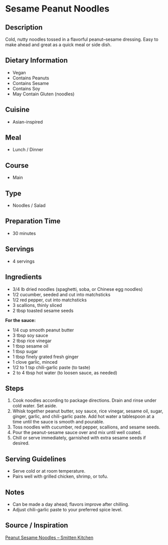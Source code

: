# Sesame Peanut Noodles  

## Description  
Cold, nutty noodles tossed in a flavorful peanut–sesame dressing. Easy to make ahead and great as a quick meal or side dish.

## Dietary Information
- Vegan
- Contains Peanuts
- Contains Sesame
- Contains Soy
- May Contain Gluten (noodles)  

## Cuisine  
- Asian-inspired  

## Meal  
- Lunch / Dinner  

## Course  
- Main  

## Type  
- Noodles / Salad  

## Preparation Time  
- 30 minutes  

## Servings  
- 4 servings  

## Ingredients  
- 3/4 lb dried noodles (spaghetti, soba, or Chinese egg noodles)  
- 1/2 cucumber, seeded and cut into matchsticks  
- 1/2 red pepper, cut into matchsticks  
- 3 scallions, thinly sliced  
- 2 tbsp toasted sesame seeds  

**For the sauce:**  
- 1/4 cup smooth peanut butter  
- 3 tbsp soy sauce  
- 2 tbsp rice vinegar  
- 1 tbsp sesame oil  
- 1 tbsp sugar  
- 1 tbsp finely grated fresh ginger  
- 1 clove garlic, minced  
- 1/2 to 1 tsp chili-garlic paste (to taste)  
- 2 to 4 tbsp hot water (to loosen sauce, as needed)  

## Steps  
1. Cook noodles according to package directions. Drain and rinse under cold water. Set aside.  
2. Whisk together peanut butter, soy sauce, rice vinegar, sesame oil, sugar, ginger, garlic, and chili-garlic paste. Add hot water a tablespoon at a time until the sauce is smooth and pourable.  
3. Toss noodles with cucumber, red pepper, scallions, and sesame seeds.  
4. Pour the peanut-sesame sauce over and mix until well coated.  
5. Chill or serve immediately, garnished with extra sesame seeds if desired.  

## Serving Guidelines  
- Serve cold or at room temperature.  
- Pairs well with grilled chicken, shrimp, or tofu.  

## Notes  
- Can be made a day ahead; flavors improve after chilling.  
- Adjust chili-garlic paste to your preferred spice level.  

## Source / Inspiration  
[Peanut Sesame Noodles – Smitten Kitchen](https://smittenkitchen.com/2008/04/peanut-sesame-noodles/)  

